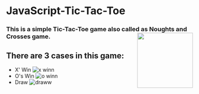 # JavaScript-Tic-Tac-Toe
### This is a simple Tic-Tac-Toe game also called as Noughts and Crosses game. <img align= right src="https://user-images.githubusercontent.com/56513661/95007830-b7b21e80-0631-11eb-8510-849eb97f0bbd.gif" width="150px">

## There are 3 cases in this game:
* X' Win
![x winn](https://user-images.githubusercontent.com/56513661/95006544-56834e80-0623-11eb-900a-2500a82a0aaf.gif)
* O's Win
![o winn](https://user-images.githubusercontent.com/56513661/95006541-4ff4d700-0623-11eb-82f4-1ee922630212.gif)
* Draw
![draww](https://user-images.githubusercontent.com/56513661/95006536-48353280-0623-11eb-9fd2-f9b89137af18.gif)
